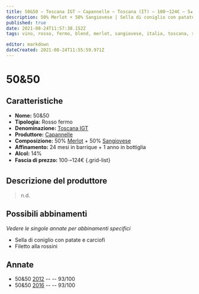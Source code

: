 ```yaml
---
title: 50&50 – Toscana IGT – Capannelle – Toscana (IT) – 100🠒124€ – 5★
description: 50% Merlot + 50% Sangiovese | Sella di coniglio con patate e carciofi – Filetto alla rossini
published: true
date: 2021-08-24T11:57:38.152Z
tags: vino, rosso, fermo, blend, merlot, sangiovese, italia, toscana, sella di coniglio con patate e carciofi, filetto alla rossini, 100🠒124€, 5 stelle

editor: markdown
dateCreated: 2021-08-24T11:55:59.971Z
---
```


# 50&50

## Caratteristiche
- **Nome:** 50&50
- **Tipologia:** Rosso fermo
- **Denominazione:** [Toscana IGT](/denominazioni/Italia/Toscana/IGT/Toscana)
- **Produttore:** [Capannelle](/produttori/Italia/Toscana/Capannelle) 
- **Composizione:** 50% [Merlot](/vitigni/Francia/bacca-nera/merlot) + 50% [Sangiovese](/vitigni/Italia/bacca-nera/sangiovese)  
- **Affinamento:** 24 mesi in barrique + 1 anno in bottiglia
- **Alcol:** 14%
- **Fascia di prezzo:** 100🠒124€
{.grid-list}

## Descrizione del produttore

> n.d.


## Possibili abbinamenti
*Vedere le singole annate per abbinamenti specifici*

- Sella di coniglio con patate e carciofi
- Filetto alla rossini

## Annate
- 50&50 [2012](vini/Italia/Toscana/Capannelle/50&50/2012) -- <span class="star-5"></span> -- 93/100
- 50&50 [2016](vini/Italia/Toscana/Capannelle/50&50/2016) -- <span class="star-5"></span> -- 93/100 